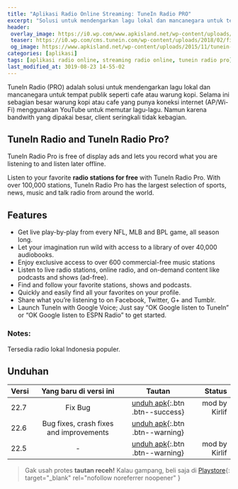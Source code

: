 ```yaml
---
title: "Aplikasi Radio Online Streaming: TuneIn Radio PRO"
excerpt: "Solusi untuk mendengarkan lagu lokal dan mancanegara untuk tempat publik seperti cafe atau warung kopi"
header:
 overlay_image: https://i0.wp.com/www.apkisland.net/wp-content/uploads/2015/11/tunein-radio-pro-live-radio-960-500.jpg
 teaser: https://i0.wp.com/cms.tunein.com/wp-content/uploads/2018/02/firefox-footer-logo.png
 og_image: https://www.apkisland.net/wp-content/uploads/2015/11/tunein-radio-pro-live-radio.jpg
categories: [aplikasi]
tags: [aplikasi radio online, streaming radio online, tunein radio pro]
last_modified_at: 3019-08-23 14-55-02
---
```


TuneIn Radio (PRO) adalah solusi untuk mendengarkan lagu lokal dan mancanegara untuk tempat publik seperti cafe atau warung kopi. Selama ini sebagian besar warung kopi atau cafe yang punya koneksi internet (AP/Wi-Fi) menggunakan YouTube untuk memutar lagu-lagu. Namun karena bandwith yang dipakai besar, client seringkali tidak kebagian.

## TuneIn Radio and TuneIn Radio Pro?

TuneIn Radio Pro is free of display ads and lets you record what you are listening to and listen later offline.

Listen to your favorite **radio stations for free** with TuneIn Radio Pro. With over 100,000 stations, TuneIn Radio Pro has the largest selection of sports, news, music and talk radio from around the world.

## Features
- Get live play-by-play from every NFL, MLB and BPL game, all season long.
- Let your imagination run wild with access to a library of over 40,000 audiobooks.
- Enjoy exclusive access to over 600 commercial-free music stations
- Listen to live radio stations, online radio, and on-demand content like podcasts and shows (ad-free).
- Find and follow your favorite stations, shows and podcasts.
- Quickly and easily find all your favorites on your profile.
- Share what you’re listening to on Facebook, Twitter, G+ and Tumblr.
- Launch TuneIn with Google Voice; Just say “OK Google listen to TuneIn” or “OK Google listen to ESPN Radio” to get started.

### Notes:

Tersedia radio lokal Indonesia populer.

## Unduhan

|Versi|Yang baru di versi ini|Tautan|Status|
|---|:---:|:---:|---:|
|22.7|Fix Bug|[unduh apk](https://bit.ly/2Zmqo9Y){:.btn .btn--success}|mod by Kirlif|
|22.6|Bug fixes, crash fixes and improvements|[unduh apk](https://bit.ly/2TUKHu6){:.btn .btn--warning}||mod by Kirlif|
|22.5|-|[unduh apk](https://bit.ly/2Zg887f){:.btn .btn--warning}|mod by Kirlif|

> Gak usah protes **tautan receh!** Kalau gampang, beli saja di [Playstore](https://play.google.com/store/apps/details?id=radiotime.player){: target="_blank" rel="nofollow noreferrer noopener" }

